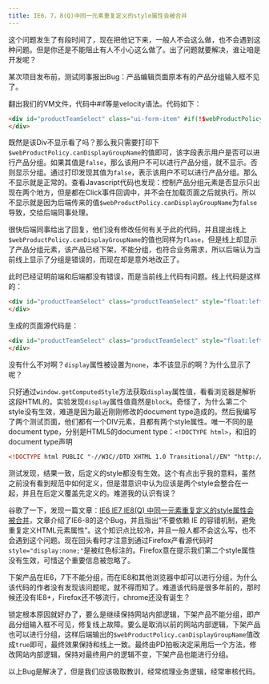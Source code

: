 ```yaml
---
title: IE6，7，8(Q)中同一元素重复定义的style属性会被合并
---
```


这个问题发生了有段时间了，现在把他记下来，一般人不会这么做，也不会遇到这种问题。但是你还是不能阻止有人不小心这么做了。出了问题就要解决，谁让咱是开发呢？  

某次项目发布前，测试同事报出Bug：产品编辑页面原本有的产品分组输入框不见了。  

翻出我们的VM文件，代码中#if等是velocity语法。代码如下：
```html
<div id="productTeamSelect" class="ui-form-item" #if(!$webProductPolicy.canDisplayGroupName)style="display:none;"#end>
</div>
```
既然是该Div不显示看了吗？那么我只需要打印下`$webProductPolicy.canDisplayGroupName`的值即可，该字段表示用户是否可以进行产品分组。如果其值是`false`，那么该用户不可以进行产品分组，就不显示。否则显示分组。通过打印发现其值为`false`，表示该用户不可以进行产品分组。那么不显示就是正常的。查看Javascript代码也发现：控制产品分组元素是否显示只出现在两个地方，但是都在Click事件回调中，并不会在加载页面之后就执行。所以不显示就是因为后端传来的值`$webProductPolicy.canDisplayGroupName`为`false`导致，交给后端同事处理。  

很快后端同事给出了回复，他们没有修改任何有关于此的代码，并且提出线上`$webProductPolicy.canDisplayGroupName`的值也同样为`flase`，但是线上却显示了产品分组元素，该产品已经下架，不能分组，也符合业务需求，所以后端认为当前线上显示了分组是错误的，而现在却是意外地改正了。  

此时已经证明前端和后端都没有错误，而是当前线上代码有问题。线上代码是这样的：
```html
<div id="productTeamSelect" class="productTeamSelect" style="float:left;" #if(!$webProductPolicy.canDisplayGroupName)style="display:none;"#end>
</div>
```
生成的页面源代码是：
```html
<div id="productTeamSelect" class="productTeamSelect" style="float:left;" style="display:none;">
</div>
```
没有什么不对啊？`display`属性被设置为`none`，本不该显示的啊？为什么显示了呢？

只好通过`window.getComputedStyle`方法获取`display`属性值，看看浏览器是解析这段HTML的。实验发现`display`属性值竟然是`block`。奇怪了，为什么第二个style没有生效，难道是因为最近刚刚修改的document type造成的。然后我编写了两个测试页面，他们都有一个DIV元素，且都有两个style属性。唯一不同的是document type，分别是HTML5的document type：`<!DOCTYPE html>`，和旧的document type声明
```html
<!DOCTYPE html PUBLIC "-//W3C//DTD XHTML 1.0 Transitional//EN" "http://www.w3.org/TR/xhtml1/DTD/xhtml1-transitional.dtd">
```
测试发现，结果一致，后定义的style都没有生效。这个有点出乎我的意料，虽然之前没有看到规范中如何定义，但是潜意识中认为应该是两个style会整合在一起，并且在后定义覆盖先定义的。难道我的认识有误？  

谷歌了一下，发现一篇文章：[IE6 IE7 IE8(Q) 中同一元素重复定义的style属性会被合并](http://www.w3help.org/zh-cn/causes/HY8002)，文章介绍了IE6-8的这个Bug，并且指出“不要依赖 IE 的容错机制，避免重复定义HTML元素属性”。这个知识点比较冷，并且一般人都不会这么写，也不会遇到这个问题。现在回头看时才注意到通过Firefox产看源代码时`style="display:none;"`是被红色标注的。Firefox意在提示我们第二个style属性没有生效，可惜这个重要信息被忽略了。    

下架产品在IE6，7下不能分组，而在IE8和其他浏览器中却可以进行分组，为什么该代码的作者没有发现该问题呢，就不得而知了。难道该代码是很多年前的，那时候还没有IE8+，Firefox还不够流行，chrome还没有诞生？  

锁定根本原因就好办了，要么是继续保持网站内部逻辑，下架产品不能分组，即产品分组输入框不可见，修复线上故障。要么是取消以前的网站内部逻辑，下架产品也可以进行分组，这样后端输出的`$webProductPolicy.canDisplayGroupName`值改成`true`即可，最终效果保持和线上一致。最终由PD拍板决定采用后一个方法，修改网站内部逻辑，保持对最终用户的逻辑不变，下架产品也能进行分组。  

以上Bug是解决了，但是我们应该吸取教训，经常梳理业务逻辑，经常审核代码。  